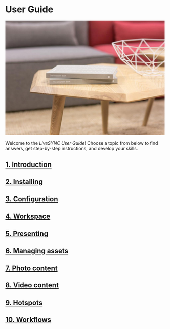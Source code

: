 # User Guide

![Cover](img/StockSnap_X0XWGLGUGI_edited.jpg)

Welcome to the *LiveSYNC User Guide*! Choose a topic from below to find answers, get step-by-step instructions, and develop your skills.

## [1. Introduction](introduction.md)

## [2. Installing](installing.md)

## [3. Configuration](configuration.md)

## [4. Workspace](workspace.md)

## [5. Presenting](presenting.md)

## [6. Managing assets](asset_management.md)

## [7. Photo content](photo_content.md)

## [8. Video content](video_content.md)

## [9. Hotspots](hotspots.md)

## [10. Workflows](workflows.md)

